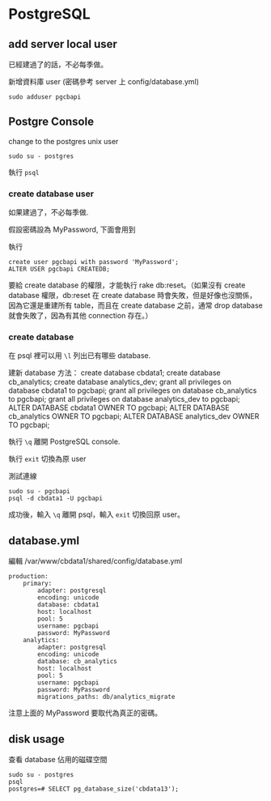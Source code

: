 # PostgreSQL

## add server local user

已經建過了的話，不必每季做。

新增資料庫 user (密碼參考 server 上 config/database.yml)

    sudo adduser pgcbapi

## Postgre Console

change to the postgres unix user

    sudo su - postgres

執行 `psql`

### create database user

如果建過了，不必每季做.

假設密碼設為 MyPassword, 下面會用到

執行

    create user pgcbapi with password 'MyPassword';
    ALTER USER pgcbapi CREATEDB;

要給 create database 的權限，才能執行 rake db:reset。（如果沒有 create database 權限，db:reset 在 create database 時會失敗，但是好像也沒關係，因為它還是重建所有 table，而且在 create database 之前，通常 drop database 就會失敗了，因為有其他 connection 存在。）

### create database

在 psql 裡可以用 `\l` 列出已有哪些 database.

建新 database 方法：
    create database cbdata1;
    create database cb_analytics;
    create database analytics_dev;
    grant all privileges on database cbdata1 to pgcbapi;
    grant all privileges on database cb_analytics to pgcbapi;
    grant all privileges on database analytics_dev to pgcbapi;
    ALTER DATABASE cbdata1 OWNER TO pgcbapi;
    ALTER DATABASE cb_analytics OWNER TO pgcbapi;
    ALTER DATABASE analytics_dev OWNER TO pgcbapi;

執行 `\q` 離開 PostgreSQL console.

執行 `exit` 切換為原 user

測試連線

    sudo su - pgcbapi
    psql -d cbdata1 -U pgcbapi

成功後，輸入 `\q` 離開 psql，輸入 `exit` 切換回原 user。

## database.yml

編輯 /var/www/cbdata1/shared/config/database.yml

    production:
        primary:
            adapter: postgresql
            encoding: unicode
            database: cbdata1
            host: localhost
            pool: 5
            username: pgcbapi
            password: MyPassword
        analytics:
            adapter: postgresql
            encoding: unicode
            database: cb_analytics
            host: localhost
            pool: 5
            username: pgcbapi
            password: MyPassword
            migrations_paths: db/analytics_migrate

注意上面的 MyPassword 要取代為真正的密碼。

## disk usage

查看 database 佔用的磁碟空間

    sudo su - postgres
    psql
    postgres=# SELECT pg_database_size('cbdata13');
